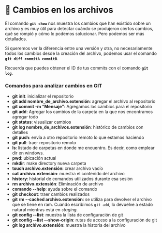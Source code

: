 # 💾 Cambios en los archivos



El comando **`git show`** nos muestra los cambios que han existido sobre un archivo y es muy útil para detectar cuándo se produjeron ciertos cambios, qué se rompió y cómo lo podemos solucionar. Pero podemos ser más detallados.

Si queremos ver la diferencia entre una versión y otra, no necesariamente todos los cambios desde la creación del archivo, podemos usar el comando **`git diff commitA commitB`**.

Recuerda que puedes obtener el ID de tus commits con el comando **`git log`**.

### Comandos para analizar cambios en GIT

* **git init**: inicializar el repositorio
* **git add nombre\_de\_archivo.extensión**: agregar el archivo al repositorio
* **git commit -m “Mensaje”**: Agregamos los cambios para el repositorio
* **git add**: Agregar los cambios de la carpeta en la que nos encontramos agregar todo
* **git status**: visualizar cambios
* **git log nombre\_de\_archivos.extensión**: histórico de cambios con detalles
* **git push**: envía a otro repositorio remoto lo que estamos haciendo
* **git pull**: traer repositorio remoto
* **ls**: listado de carpetas en donde me encuentro. Es decir, como emplear dir en windows.
* **pwd**: ubicación actual
* **mkdir**: make directory nueva carpeta
* **touch archivo.extensión**: crear archivo vacío
* **cat archivo.extensión**: muestra el contenido del archivo
* **history**: historial de comandos utilizados durante esa sesión
* **rm archivo.extensión**: Eliminación de archivo
* **comando --help**: ayuda sobre el comando
* **git checkout**: traer cambios realizados
* **git rm --cached archivo.extensión**: se utiliza para devolver el archivo que se tiene en ram. Cuando escribimos `git add`, lo devuelve a estado natural mientras está en _staging_.
* **git config --list**: muestra la lista de configuración de git
* **git config --list --show-origin**: rutas de acceso a la configuración de git
* **git log archivo.extensión**: muestra la historia del archivo
